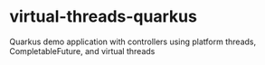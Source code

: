 # virtual-threads-quarkus
Quarkus demo application with controllers using platform threads, CompletableFuture, and virtual threads
